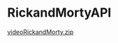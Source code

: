 # RickandMortyAPI
[videoRickandMorty.zip](https://github.com/user-attachments/files/17808621/videoRickandMorty.zip)
